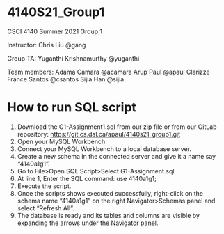 # 4140S21_Group1

CSCI 4140 Summer 2021 Group 1

Instructor: Chris Liu @gang

Group TA: Yuganthi Krishnamurthy @yuganthi

Team members:
Adama Camara @acamara 
Arup Paul @apaul
Clarizze France Santos @csantos
Sijia Han @sijia 

# How to run SQL script

1. Download the G1-Assignment1.sql from our zip file or from our GitLab repository: https://git.cs.dal.ca/apaul/4140s21_group1.git
2. Open your MySQL Workbench. 
3. Connect your MySQL Workbench to a local database server.
4. Create a new schema in the connected server and give it a name say “4140a1g1”.
5. Go to File>Open SQL Script>Select G1-Assignment.sql
6. At line 1, Enter the SQL command: use 4140a1g1; 
7. Execute the script.
8. Once the scripts shows executed successfully, right-click on the schema name “4140a1g1” on the right Navigator>Schemas panel and select “Refresh All”.
9. The database is ready and its tables and columns are visible by expanding the arrows under the Navigator panel.
